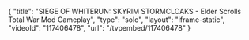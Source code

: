 {
    "title": "SIEGE OF WHITERUN: SKYRIM STORMCLOAKS - Elder Scrolls Total War Mod Gameplay",
    "type": "solo",
    "layout": "iframe-static",
    "videoId": "117406478",
    "url": "\/tvpembed\/117406478"
}